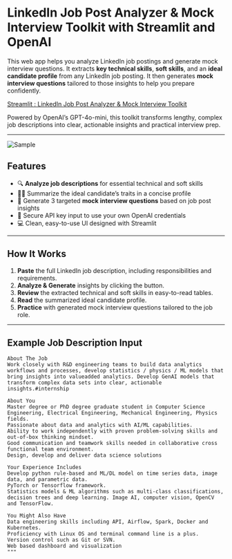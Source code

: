 # LinkedIn Job Post Analyzer & Mock Interview Toolkit with Streamlit and OpenAI

This web app helps you analyze LinkedIn job postings and generate mock interview questions. It extracts **key technical skills**, **soft skills**, and an **ideal candidate profile** from any LinkedIn job posting. It then generates **mock interview questions** tailored to those insights to help you prepare confidently.
 
 [Streamlit : LinkedIn Job Post Analyzer & Mock Interview Toolkit](https://pa4-6542118426-sorawit.streamlit.app/)

Powered by OpenAI’s GPT-4o-mini, this toolkit transforms lengthy, complex job descriptions into clear, actionable insights and practical interview prep.

---
![Sample](https://raw.githubusercontent.com/joesrwt/streamlit-openai/main/jobdesc_analyzer_sample.gif) 

## Features

- 🔍 **Analyze job descriptions** for essential technical and soft skills  
- 🧑‍💼 Summarize the ideal candidate’s traits in a concise profile  
- 🎯 Generate 3 targeted **mock interview questions** based on job post insights  
- 🔐 Secure API key input to use your own OpenAI credentials  
- 💻 Clean, easy-to-use UI designed with Streamlit

---

## How It Works

1. **Paste** the full LinkedIn job description, including responsibilities and requirements.  
2. **Analyze & Generate** insights by clicking the button.  
3. **Review** the extracted technical and soft skills in easy-to-read tables.  
4. **Read** the summarized ideal candidate profile.  
5. **Practice** with generated mock interview questions tailored to the job role.

---

## Example Job Description Input

```plaintext
About The Job
Work closely with R&D engineering teams to build data analytics workflows and processes, develop statistics / physics / ML models that bring insights into valueadded analytics. Develop GenAI models that transform complex data sets into clear, actionable insights.#internship

About You
Master degree or PhD degree graduate student in Computer Science Engineering, Electrical Engineering, Mechanical Engineering, Physics fields.
Passionate about data and analytics with AI/ML capabilities.
Ability to work independently with proven problem-solving skills and out-of-box thinking mindset.
Good communication and teamwork skills needed in collaborative cross functional team environment.
Design, develop and deliver data science solutions

Your Experience Includes
Develop python rule-based and ML/DL model on time series data, image data, and parametric data.
PyTorch or Tensorflow framework.
Statistics models & ML algorithms such as multi-class classifications, decision trees and deep learning. Image AI, computer vision, OpenCV and TensorFlow.

You Might Also Have
Data engineering skills including API, Airflow, Spark, Docker and Kubernetes.
Proficiency with Linux OS and terminal command line is a plus.
Version control such as Git or SVN.
Web based dashboard and visualization
"""
